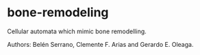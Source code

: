 # bone-remodeling
Cellular automata which mimic bone remodelling.

Authors: Belén Serrano, Clemente F. Arias and Gerardo E. Oleaga.
